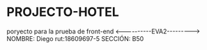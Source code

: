 # PROJECTO-HOTEL
poryecto para la prueba de front-end
<----------EVA2--------->
NOMBRE: Diego
rut:18609697-5
SECCIÓN: B50
